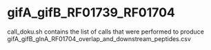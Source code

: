 # gifA_gifB_RF01739_RF01704

call_doku.sh contains the list of calls that were performed to produce gifA_gifB_glnA_RF01704_overlap_and_downstream_peptides.csv
